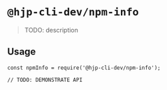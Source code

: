 # `@hjp-cli-dev/npm-info`

> TODO: description

## Usage

```
const npmInfo = require('@hjp-cli-dev/npm-info');

// TODO: DEMONSTRATE API
```
